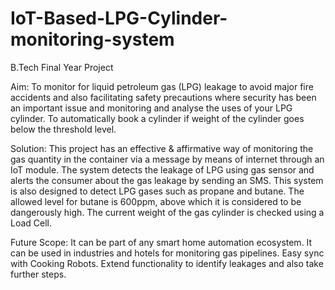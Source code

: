 # IoT-Based-LPG-Cylinder-monitoring-system
B.Tech Final Year Project


Aim: 
To monitor for liquid petroleum gas (LPG) leakage to avoid major fire accidents and also facilitating safety precautions where security has been an important issue and monitoring and analyse the uses of your LPG cylinder.
To automatically book a cylinder if weight of the cylinder goes below the threshold level. 

Solution:
This project has an effective & affirmative way of monitoring the gas quantity in the container via a message by means of internet through an IoT module.
The system detects the leakage of LPG using gas sensor and alerts the consumer about the gas leakage by sending an SMS. 
This system is also designed to detect LPG gases such as propane and butane. 
The allowed level for butane is 600ppm, above which it is considered to be dangerously high. 
The current weight of the gas cylinder is checked using a Load Cell. 


Future Scope:
It can be part of any smart home automation ecosystem.
It can be used in industries and hotels for monitoring gas pipelines.
Easy sync with Cooking Robots.
Extend functionality to identify leakages and also take further steps.
